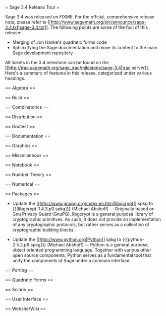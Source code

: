 = Sage 3.4 Release Tour =

Sage 3.4 was released on FIXME. For the official, comprehensive release note, please refer to [[http://www.sagemath.org/src/announce/sage-3.4.txt|sage-3.4.txt]]. The following points are some of the foci of this release:

 * Merging of Jon Hanke's quadratic forms code
 * Sphinxifying the Sage documentation and move its content to the main Sage development repository

All tickets in the 3.4 milestone can be found on the [[http://trac.sagemath.org/sage_trac/milestone/sage-3.4|trac server]]. Here's a summary of features in this release, categorized under various headings.

== Algebra ==

== Build ==

== Combinatorics ==

== Distribution ==

== Doctest ==

== Documentation ==

== Graphics ==

== Miscellaneous ==

== Notebook ==

== Number Theory ==

== Numerical ==


== Packages ==


 * Update the [[http://www.gnupg.org/index.en.html|libgcrypt]] spkg to {{{libgcrypt-1.4.3.p0.spkg}}} (Michael Abshoff) -- Originally based on Gnu Privacy Guard (GnuPG), libgcrypt is a general purpose library of cryptographic primitives. As such, it does not provide an implementation of any cryptographic protocols, but rather serves as a collection of cryptographic building blocks.


 * Update the [[http://www.python.org|Python]] spkg to {{{python-2.5.2.p9.spkg}}} (Michael Abshoff) -- Python is a general purpose, object oriented programming language. Together with various other open source components, Python serves as a fundamental tool that unify the components of Sage under a common interface.


== Porting ==

== Quadratic Forms ==

== Solaris ==

== User Interface ==

== Website/Wiki ==
